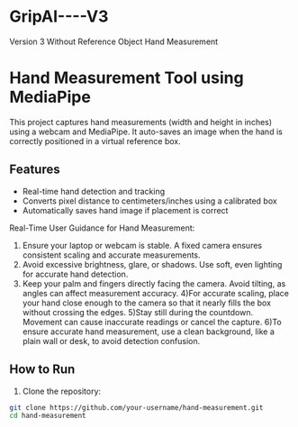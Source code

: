 # GripAI----V3
Version 3 Without Reference Object Hand Measurement 

# Hand Measurement Tool using MediaPipe

This project captures hand measurements (width and height in inches) using a webcam and MediaPipe. It auto-saves an image when the hand is correctly positioned in a virtual reference box.

## Features
- Real-time hand detection and tracking
- Converts pixel distance to centimeters/inches using a calibrated box
- Automatically saves hand image if placement is correct


Real-Time User Guidance for Hand Measurement:

1) Ensure your laptop or webcam is stable. A fixed camera ensures consistent
scaling and accurate measurements.
2) Avoid excessive brightness, glare, or shadows. Use soft, even lighting for
accurate hand detection.
3) Keep your palm and fingers directly facing the camera. Avoid tilting, as angles
can affect measurement accuracy.
4)For accurate scaling, place your hand close enough to the camera so that it
nearly fills the box without crossing the edges.
5)Stay still during the countdown. Movement can cause inaccurate readings or
cancel the capture.
6)To ensure accurate hand measurement, use a clean background, like a plain
wall or desk, to avoid detection confusion.


## How to Run

1. Clone the repository:
```bash
git clone https://github.com/your-username/hand-measurement.git
cd hand-measurement 

